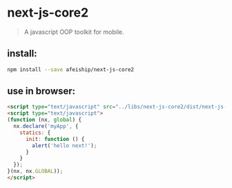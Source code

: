 # next-js-core2
> A javascript OOP toolkit for mobile.

## install:
```bash
npm install --save afeiship/next-js-core2
```

## use in browser:
```html
<script type="text/javascript" src="../libs/next-js-core2/dist/next-js-core2.js"></script>
<script type="text/javascript">
(function (nx, global) {
  nx.declare('myApp', {
    statics: {
      init: function () {
        alert('hello next!');
      }
    }
  });
}(nx, nx.GLOBAL));
</script>
```

